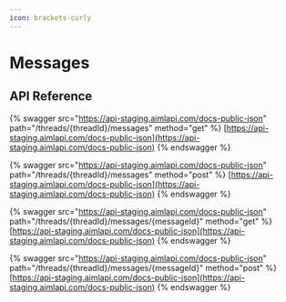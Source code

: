 ```yaml
---
icon: brackets-curly
---
```


# Messages

## API Reference

{% swagger src="https://api-staging.aimlapi.com/docs-public-json" path="/threads/{threadId}/messages" method="get" %}
[https://api-staging.aimlapi.com/docs-public-json](https://api-staging.aimlapi.com/docs-public-json)
{% endswagger %}



{% swagger src="https://api-staging.aimlapi.com/docs-public-json" path="/threads/{threadId}/messages" method="post" %}
[https://api-staging.aimlapi.com/docs-public-json](https://api-staging.aimlapi.com/docs-public-json)
{% endswagger %}

{% swagger src="https://api-staging.aimlapi.com/docs-public-json" path="/threads/{threadId}/messages/{messageId}" method="get" %}
[https://api-staging.aimlapi.com/docs-public-json](https://api-staging.aimlapi.com/docs-public-json)
{% endswagger %}

{% swagger src="https://api-staging.aimlapi.com/docs-public-json" path="/threads/{threadId}/messages/{messageId}" method="post" %}
[https://api-staging.aimlapi.com/docs-public-json](https://api-staging.aimlapi.com/docs-public-json)
{% endswagger %}
